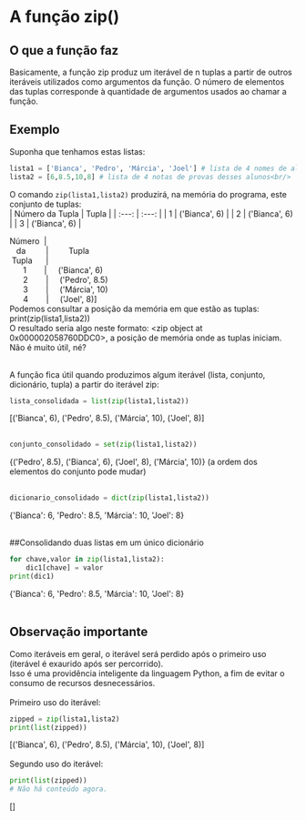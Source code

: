 # A função zip()
## O que a função faz
Basicamente, a função zip produz um iterável de n tuplas a partir de outros iteráveis utilizados como argumentos da função.
O número de elementos das tuplas corresponde à quantidade de argumentos usados ao chamar a função.

## Exemplo
Suponha que tenhamos estas listas:<br/>
```python
lista1 = ['Bianca', 'Pedro', 'Márcia', 'Joel'] # lista de 4 nomes de alunos
lista2 = [6,8.5,10,8] # lista de 4 notas de provas desses alunos<br/>
```


O comando ```zip(lista1,lista2)``` produzirá, na memória do programa, este conjunto de tuplas:<br/>
| Número da Tupla | Tupla           |
| :---: | :---: |
| 1        |  ('Bianca', 6)  |
| 2 |  ('Bianca', 6)  |
| 3 |  ('Bianca', 6)  |

Número&nbsp;&nbsp;|<br/>
&nbsp;&nbsp;&nbsp;da&nbsp;&nbsp;&nbsp;&nbsp;&nbsp;&nbsp;&nbsp;&nbsp;&nbsp;| &nbsp;&nbsp;&nbsp;&nbsp;&nbsp;&nbsp;&nbsp;&nbsp;Tupla<br/>
&nbsp;Tupla&nbsp;&nbsp;&nbsp;&nbsp;&nbsp;&nbsp;|<br/>
&nbsp;&nbsp;&nbsp;&nbsp;&nbsp;&nbsp;1 &nbsp;&nbsp;&nbsp;&nbsp;&nbsp;&nbsp;&nbsp;|&nbsp;&nbsp;&nbsp;&nbsp;&nbsp;('Bianca', 6)<br/>
&nbsp;&nbsp;&nbsp;&nbsp;&nbsp;&nbsp;2 &nbsp;&nbsp;&nbsp;&nbsp;&nbsp;&nbsp;&nbsp;|&nbsp;&nbsp;&nbsp;&nbsp;&nbsp;('Pedro', 8.5)<br/>
&nbsp;&nbsp;&nbsp;&nbsp;&nbsp;&nbsp;3 &nbsp;&nbsp;&nbsp;&nbsp;&nbsp;&nbsp;&nbsp;|&nbsp;&nbsp;&nbsp;&nbsp;&nbsp;('Márcia', 10)<br/>
&nbsp;&nbsp;&nbsp;&nbsp;&nbsp;&nbsp;4 &nbsp;&nbsp;&nbsp;&nbsp;&nbsp;&nbsp;&nbsp;|&nbsp;&nbsp;&nbsp;&nbsp;&nbsp;('Joel', 8)]<br/>
Podemos consultar a posição da memória em que estão as tuplas:<br/>
print(zip(lista1,lista2))<br/>
O resultado seria algo neste formato: <zip object at 0x000002058760DDC0>, a posição de memória onde as tuplas iniciam. Não é muito útil, né?<br/><br/>

A função fica útil quando produzimos algum iterável (lista, conjunto, dicionário, tupla) a partir do iterável zip:<br/>
```python
lista_consolidada = list(zip(lista1,lista2))
```
[('Bianca', 6), ('Pedro', 8.5), ('Márcia', 10), ('Joel', 8)]<br/><br/>

```python
conjunto_consolidado = set(zip(lista1,lista2))
```
{('Pedro', 8.5), ('Bianca', 6), ('Joel', 8), ('Márcia', 10)} (a ordem dos elementos do conjunto pode mudar)<br/><br/>

```python
dicionario_consolidado = dict(zip(lista1,lista2))
```
{'Bianca': 6, 'Pedro': 8.5, 'Márcia': 10, 'Joel': 8}<br/><br/>

##Consolidando duas listas em um único dicionário<br/>
```python
for chave,valor in zip(lista1,lista2):
    dic1[chave] = valor
print(dic1)
```
{'Bianca': 6, 'Pedro': 8.5, 'Márcia': 10, 'Joel': 8}<br/><br/>

## Observação importante<br/>
Como iteráveis em geral, o iterável será perdido após o primeiro uso (iterável é exaurido após ser percorrido).<br/>
Isso é uma providência inteligente da linguagem Python, a fim de evitar o consumo de recursos desnecessários.<br/><br/>
Primeiro uso do iterável:<br/>
```python
zipped = zip(lista1,lista2)
print(list(zipped))
```
[('Bianca', 6), ('Pedro', 8.5), ('Márcia', 10), ('Joel', 8)]<br/><br/>
Segundo uso do iterável:<br/>
```python
print(list(zipped))
# Não há conteúdo agora.
```
[]
